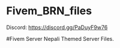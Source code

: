 # Fivem_BRN_files
Discord: https://discord.gg/PaDuyF9w76

#Fivem Server Nepali Themed Server Files.
